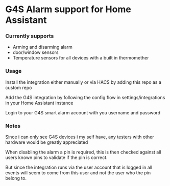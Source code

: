 # G4S Alarm support for Home Assistant

### Currently supports
* Arming and disarming alarm
* door/window sensors
* Temperature sensors for all devices with a built in thermomether

### Usage
Install the integration either manually or via HACS by adding this repo as a custom repo

Add the G4S integration by following the config flow in settings/integrations in your Home Assistant instance

Login to your G4S smart alarm account with you username and password

### Notes
Since i can only see G4S devices i my self have, any testers with other hardware would be greatly appreciated

When disabling the alarm a pin is required, this is then checked against all users known pins to validate if the pin is correct.

But since the integration runs via the user account that is logged in all events will seem to come from this user and not the user who the pin belong to.
